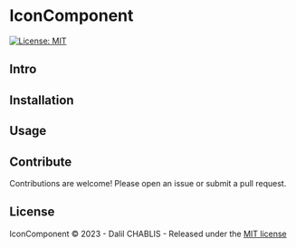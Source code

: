 # IconComponent

[![License: MIT](https://img.shields.io/badge/License-MIT-yellow.svg)](https://github.com/dalil01/IconComponent/blob/main/LICENSE)

## Intro


## Installation

## Usage



## Contribute

Contributions are welcome! Please open an issue or submit a pull request.

## License

IconComponent &copy; 2023 - Dalil CHABLIS - Released under the [MIT license](https://github.com/tancredi/translatordc/blob/master/LICENSE)